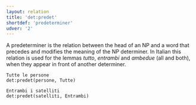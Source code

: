 ```yaml
---
layout: relation
title: 'det:predet'
shortdef: 'predeterminer'
udver: '2'
---
```


A predeterminer is the relation between the head of an NP and a word that precedes and modifies the meaning of the NP determiner. In Italian this relation is used for the lemmas *tutto*, *entrambi* and *ambedue* (all and both), when they appear in front of another determiner.

~~~ sdparse
Tutte le persone 
det:predet(persone, Tutte)
~~~
~~~ sdparse
Entrambi i satelliti 
det:predet(satelliti, Entrambi)
~~~
<!-- Interlanguage links updated Po 6. listopadu 2023, 21:42:50 CET -->
